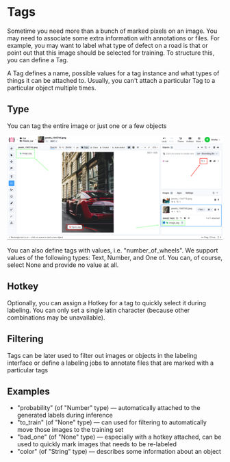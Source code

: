 # Tags

Sometime you need more than a bunch of marked pixels on an image. You may need to associate some extra information with annotations or files. For example, you may want to label what type of defect on a road is that or point out that this image should be selected for training. To structure this, you can define a Tag.

A Tag defines a name, possible values for a tag instance and what types of things it can be attached to. Usually, you can't attach a particular Tag to a particular object multiple times. 


                              
## Type

You can tag the entire image or just one or a few objects

![](tags.png)
                    
You can also define tags with values, i.e. "number_of_wheels". We support values of the following types: Text, Number, and One of. You can, of course, select None and provide no value at all.               
      
## Hotkey

Optionally, you can assign a Hotkey for a tag to quickly select it during labeling. You can only set a single latin character (because other combinations may be unavailable).

## Filtering

Tags can be later used to filter out images or objects in the labeling interface or define a labeling jobs to annotate files that are marked with a particular tags

## Examples

- "probability" (of "Number" type) — automatically attached to the generated labels during inference
- "to_train" (of "None" type) — can used for filtering to automatically move those images to the training set
- "bad_one" (of "None" type) — especially with a hotkey attached, can be used to quickly mark images that needs to be re-labeled
- "color" (of "String" type) — describes some information about an object
